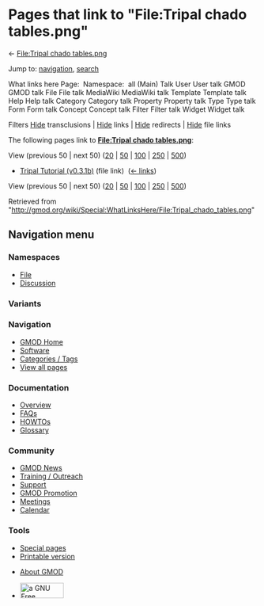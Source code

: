 <div id="mw-page-base" class="noprint">

</div>

<div id="mw-head-base" class="noprint">

</div>

<div id="content" class="mw-body" role="main">

<span id="top"></span>

<div id="mw-js-message" style="display:none;">

</div>



# <span dir="auto">Pages that link to "File:Tripal chado tables.png"</span>

<div id="bodyContent">

<div id="contentSub">

← [File:Tripal chado
tables.png](/wiki/File:Tripal_chado_tables.png "File:Tripal chado tables.png")

</div>

<div id="jump-to-nav" class="mw-jump">

Jump to: [navigation](#mw-navigation), [search](#p-search)

</div>

<div id="mw-content-text">

What links here Page:  Namespace:  all (Main) Talk User User talk GMOD
GMOD talk File File talk MediaWiki MediaWiki talk Template Template talk
Help Help talk Category Category talk Property Property talk Type Type
talk Form Form talk Concept Concept talk Filter Filter talk Widget
Widget talk

Filters
[Hide](/mediawiki/index.php?title=Special:WhatLinksHere/File:Tripal_chado_tables.png&hidetrans=1 "Special:WhatLinksHere/File:Tripal chado tables.png")
transclusions \|
[Hide](/mediawiki/index.php?title=Special:WhatLinksHere/File:Tripal_chado_tables.png&hidelinks=1 "Special:WhatLinksHere/File:Tripal chado tables.png")
links \|
[Hide](/mediawiki/index.php?title=Special:WhatLinksHere/File:Tripal_chado_tables.png&hideredirs=1 "Special:WhatLinksHere/File:Tripal chado tables.png")
redirects \|
[Hide](/mediawiki/index.php?title=Special:WhatLinksHere/File:Tripal_chado_tables.png&hideimages=1 "Special:WhatLinksHere/File:Tripal chado tables.png")
file links

The following pages link to **[File:Tripal chado
tables.png](/wiki/File:Tripal_chado_tables.png "File:Tripal chado tables.png")**:

View (previous 50 \| next 50)
([20](/mediawiki/index.php?title=Special:WhatLinksHere/File:Tripal_chado_tables.png&limit=20 "Special:WhatLinksHere/File:Tripal chado tables.png")
\|
[50](/mediawiki/index.php?title=Special:WhatLinksHere/File:Tripal_chado_tables.png&limit=50 "Special:WhatLinksHere/File:Tripal chado tables.png")
\|
[100](/mediawiki/index.php?title=Special:WhatLinksHere/File:Tripal_chado_tables.png&limit=100 "Special:WhatLinksHere/File:Tripal chado tables.png")
\|
[250](/mediawiki/index.php?title=Special:WhatLinksHere/File:Tripal_chado_tables.png&limit=250 "Special:WhatLinksHere/File:Tripal chado tables.png")
\|
[500](/mediawiki/index.php?title=Special:WhatLinksHere/File:Tripal_chado_tables.png&limit=500 "Special:WhatLinksHere/File:Tripal chado tables.png"))

- [Tripal Tutorial
  (v0.3.1b)](/wiki/Tripal_Tutorial_(v0.3.1b) "Tripal Tutorial (v0.3.1b)")
  (file link) ‎ <span class="mw-whatlinkshere-tools">([←
  links](/mediawiki/index.php?title=Special:WhatLinksHere&target=Tripal+Tutorial+%28v0.3.1b%29 "Special:WhatLinksHere"))</span>

View (previous 50 \| next 50)
([20](/mediawiki/index.php?title=Special:WhatLinksHere/File:Tripal_chado_tables.png&limit=20 "Special:WhatLinksHere/File:Tripal chado tables.png")
\|
[50](/mediawiki/index.php?title=Special:WhatLinksHere/File:Tripal_chado_tables.png&limit=50 "Special:WhatLinksHere/File:Tripal chado tables.png")
\|
[100](/mediawiki/index.php?title=Special:WhatLinksHere/File:Tripal_chado_tables.png&limit=100 "Special:WhatLinksHere/File:Tripal chado tables.png")
\|
[250](/mediawiki/index.php?title=Special:WhatLinksHere/File:Tripal_chado_tables.png&limit=250 "Special:WhatLinksHere/File:Tripal chado tables.png")
\|
[500](/mediawiki/index.php?title=Special:WhatLinksHere/File:Tripal_chado_tables.png&limit=500 "Special:WhatLinksHere/File:Tripal chado tables.png"))

</div>

<div class="printfooter">

Retrieved from
"<http://gmod.org/wiki/Special:WhatLinksHere/File:Tripal_chado_tables.png>"

</div>

<div id="catlinks" class="catlinks catlinks-allhidden">

</div>

<div class="visualClear">

</div>

</div>

</div>

<div id="mw-navigation">

## Navigation menu

<div id="mw-head">



<div id="left-navigation">

<div id="p-namespaces" class="vectorTabs" role="navigation"
aria-labelledby="p-namespaces-label">

### Namespaces

- <span id="ca-nstab-image"><a href="/wiki/File:Tripal_chado_tables.png" accesskey="c"
  title="View the file page [c]">File</a></span>
- <span id="ca-talk"><a
  href="/mediawiki/index.php?title=File_talk:Tripal_chado_tables.png&amp;action=edit&amp;redlink=1"
  accesskey="t"
  title="Discussion about the content page [t]">Discussion</a></span>

</div>

<div id="p-variants" class="vectorMenu emptyPortlet" role="navigation"
aria-labelledby="p-variants-label">

### 

### Variants[](#)

<div class="menu">

</div>

</div>

</div>

<div id="right-navigation">





</div>



</div>

</div>

</div>

<div id="mw-panel">

<div id="p-logo" role="banner">

<a href="/wiki/Main_Page"
style="background-image: url(http://gmod.org/images/GMOD-cogs.png);"
title="Visit the main page"></a>

</div>

<div id="p-Navigation" class="portal" role="navigation"
aria-labelledby="p-Navigation-label">

### Navigation

<div class="body">

- <span id="n-GMOD-Home">[GMOD Home](/wiki/Main_Page)</span>
- <span id="n-Software">[Software](/wiki/GMOD_Components)</span>
- <span id="n-Categories-.2F-Tags">[Categories /
  Tags](/wiki/Categories)</span>
- <span id="n-View-all-pages">[View all
  pages](/wiki/Special:AllPages)</span>

</div>

</div>

<div id="p-Documentation" class="portal" role="navigation"
aria-labelledby="p-Documentation-label">

### Documentation

<div class="body">

- <span id="n-Overview">[Overview](/wiki/Overview)</span>
- <span id="n-FAQs">[FAQs](/wiki/Category:FAQ)</span>
- <span id="n-HOWTOs">[HOWTOs](/wiki/Category:HOWTO)</span>
- <span id="n-Glossary">[Glossary](/wiki/Glossary)</span>

</div>

</div>

<div id="p-Community" class="portal" role="navigation"
aria-labelledby="p-Community-label">

### Community

<div class="body">

- <span id="n-GMOD-News">[GMOD News](/wiki/GMOD_News)</span>
- <span id="n-Training-.2F-Outreach">[Training /
  Outreach](/wiki/Training_and_Outreach)</span>
- <span id="n-Support">[Support](/wiki/Support)</span>
- <span id="n-GMOD-Promotion">[GMOD
  Promotion](/wiki/GMOD_Promotion)</span>
- <span id="n-Meetings">[Meetings](/wiki/Meetings)</span>
- <span id="n-Calendar">[Calendar](/wiki/Calendar)</span>

</div>

</div>

<div id="p-tb" class="portal" role="navigation"
aria-labelledby="p-tb-label">

### Tools

<div class="body">

- <span id="t-specialpages"><a href="/wiki/Special:SpecialPages" accesskey="q"
  title="A list of all special pages [q]">Special pages</a></span>
- <span id="t-print"><a
  href="/mediawiki/index.php?title=Special:WhatLinksHere/File:Tripal_chado_tables.png&amp;printable=yes"
  rel="alternate" accesskey="p"
  title="Printable version of this page [p]">Printable version</a></span>

</div>

</div>

</div>

</div>

<div id="footer" role="contentinfo">

- <span id="footer-places-about">[About
  GMOD](/wiki/GMOD:About "GMOD:About")</span>

<!-- -->

- <span id="footer-copyrightico">[<img src="http://www.gnu.org/graphics/gfdl-logo-small.png" width="88"
  height="31" alt="a GNU Free Documentation License" />](http://www.gnu.org/licenses/fdl-1.3.html)</span>




</div>
